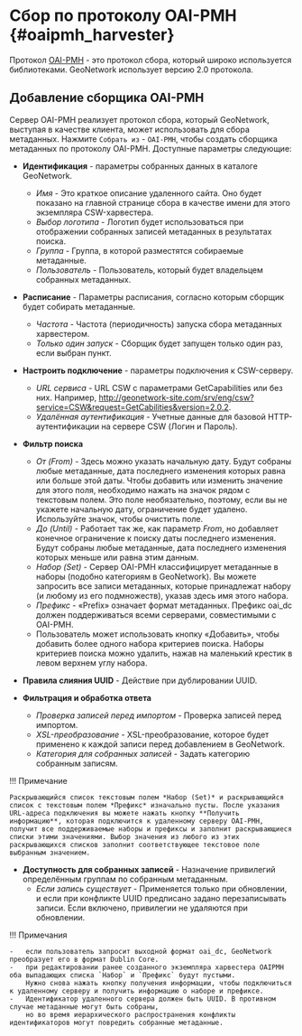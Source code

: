# Сбор по протоколу OAI-PMH {#oaipmh_harvester}

Протокол [OAI-PMH](https://www.openarchives.org/pmh/) - это протокол сбора, который широко используется библиотеками. GeoNetwork использует версию 2.0 протокола.

## Добавление сборщика OAI-PMH

Сервер OAI-PMH реализует протокол сбора, который GeoNetwork, выступая в качестве клиента, может использовать для сбора метаданных.
Нажмите `Собрать из` - `OAI-PMH`, чтобы создать сборщика метаданных по протоколу OAI-PMH. Доступные параметры следующие:

-   **Идентификация** - параметры собранных данных в каталоге GeoNetwork.
    -    *Имя* - Это краткое описание удаленного сайта. Оно будет показано на главной странице сбора в качестве имени для этого экземпляра CSW-харвестера.
    -    *Выбор логотипа* - Логотип будет использоваться при отображении собранных записей метаданных в результатах поиска.
    -    *Группа* - Группа, в которой разместятся собираемые метаданные.
    -    *Пользователь* - Пользователь, который будет владельцем собранных метаданных.
-   **Расписание** - Параметры расписания, согласно которым сборщик будет собирать метаданные.
    -    *Частота* - Частота (периодичность) запуска сбора метаданных харвестером.
    -    *Только один запуск* - Сборщик будет запущен только один раз, если выбран пункт.
-   **Настроить подключение** - параметры подключения к CSW-серверу.
    -    *URL сервиса* - URL CSW с параметрами GetCapabilities или без них. Например, <http://geonetwork-site.com/srv/eng/csw?service=CSW&request=GetCabilities&version=2.0.2>.
    -    *Удалённая аутентификация* - Учетные данные для базовой HTTP-аутентификации на сервере CSW (Логин и Пароль).
-   **Фильтр поиска**
    -   *От (From)* - Здесь можно указать начальную дату. Будут собраны любые метаданные, дата последнего изменения которых равна или больше этой даты. Чтобы добавить или изменить значение для этого поля, необходимо нажать на значок рядом с текстовым полем. Это поле необязательно, поэтому, если вы не укажете начальную дату, ограничение будет удалено. Используйте значок, чтобы очистить поле.
    -   *До (Until)* - Работает так же, как параметр *From*, но добавляет конечное ограничение к поиску даты последнего изменения. Будут собраны любые метаданные, дата последнего изменения которых меньше или равна этим данным.
    -   *Набор (Set)* - Сервер OAI-PMH классифицирует метаданные в наборы (подобно категориям в GeoNetwork). Вы можете запросить все записи метаданных, которые принадлежат набору (и любому из его подмножеств), указав здесь имя этого набора.
    -   *Префикс* - «Prefix» означает формат метаданных. Префикс oai_dc должен поддерживаться всеми серверами, совместимыми с OAI-PMH.
    -   Пользователь может использовать кнопку «Добавить», чтобы добавить более одного набора критериев поиска. Наборы критериев поиска можно удалить, нажав на маленький крестик в левом верхнем углу набора.

-   **Правила слияния UUID** - Действие при дублировании UUID.
-   **Фильтрация и обработка ответа**
    -    *Проверка записей перед импортом* - Проверка записей перед импортом.
    -    *XSL-преобразование* - XSL-преобразование, которое будет применено к каждой записи перед добавлением в GeoNetwork.
    -    *Категория для собранных записей* - Задать категорию собранным записям.

!!! Примечание

    Раскрывающийся список текстовым полем *Набор (Set)* и раскрывающийся список с текстовым полем *Префикс* изначально пусты. После указания URL-адреса подключения вы можете нажать кнопку **Получить информацию**, которая подключится к удаленному серверу OAI-PMH, получит все поддерживаемые наборы и префиксы и заполнит раскрывающиеся списки этими значениями. Выбор значения из любого из этих раскрывающихся списков заполнит соответствующее текстовое поле выбранным значением.

-   **Доступность для собранных записей** - Назначение привилегий определённым группам по собранным метаданным.
    -    *Если запись существует* - Применяется только при обновлении, и если при конфликте UUID предписано задано перезаписывать записи. Если включено, привилегии не удаляются при обновлении.


!!! Примечания

    -   если пользователь запросит выходной формат oai_dc, GeoNetwork преобразует его в формат Dublin Core.
    -   при редактировании ранее созданного экземпляра харвестера OAIPMH оба выпадающих списка `Набор` и `Префикс` будут пустыми.
        Нужно снова нажать кнопку получения информации, чтобы подключиться к удаленному серверу и получить информацию о наборе и префиксе.
    -   Идентификатор удаленного сервера должен быть UUID. В противном случае метаданные могут быть собраны, 
        но во время иерархического распространения конфликты идентификаторов могут повредить собранные метаданные.
